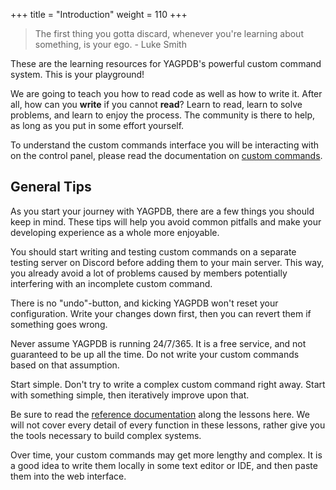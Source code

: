 +++
title = "Introduction"
weight = 110
+++

> The first thing you gotta discard, whenever you're learning about something, is your ego. - Luke Smith

These are the learning resources for YAGPDB's powerful custom command system. This is your playground!

We are going to teach you how to read code as well as how to write it. After all, how can you **write** if you cannot
**read**? Learn to read, learn to solve problems, and learn to enjoy the process. The community is there to help, as
long as you put in some effort yourself.

To understand the custom commands interface you will be interacting with on the control panel, please read the
documentation on [custom commands](/docs/custom-commands/commands).

## General Tips

As you start your journey with YAGPDB, there are a few things you should keep in mind. These tips will help you avoid
common pitfalls and make your developing experience as a whole more enjoyable.

You should start writing and testing custom commands on a separate testing server on Discord before adding them to your
main server. This way, you already avoid a lot of problems caused by members potentially interfering with an incomplete
custom command.

There is no "undo"-button, and kicking YAGPDB won't reset your configuration. Write your changes down first, then you
can revert them if something goes wrong.

Never assume YAGPDB is running 24/7/365. It is a free service, and not guaranteed to be up all the time. Do not
write your custom commands based on that assumption.

Start simple. Don't try to write a complex custom command right away. Start with something simple, then iteratively
improve upon that.

Be sure to read the [reference documentation](/docs/reference/templates) along the lessons here. We will not cover every
detail of every function in these lessons, rather give you the tools necessary to build complex systems.

Over time, your custom commands may get more lengthy and complex. It is a good idea to write them locally in some text
editor or IDE, and then paste them into the web interface.


